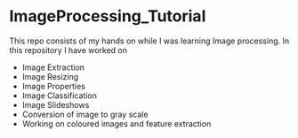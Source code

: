 # ImageProcessing_Tutorial
This repo consists of my hands on while I was learning Image processing.
In this repository I have worked on
* Image Extraction
* Image Resizing
* Image Properties
* Image Classification
* Image Slideshows
* Conversion of image to gray scale
* Working on coloured images and feature extraction
